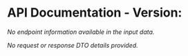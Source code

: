 # API Documentation - Version: 

_No endpoint information available in the input data._

_No request or response DTO details provided._